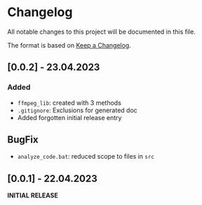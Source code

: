 # Changelog

All notable changes to this project will be documented in this file.

The format is based on [Keep a Changelog](https://keepachangelog.com/en/1.0.0/).

<!-- As much as possible use subsections: Added, Removed, Modified, BugFix -->

## [0.0.2] - 23.04.2023

### Added

- `ffmpeg_lib`: created with 3 methods
- `.gitignore`: Exclusions for generated doc
- Added forgotten initial release entry

## BugFix

- `analyze_code.bat`: reduced scope to files in ``src``

## [0.0.1] - 22.04.2023

__INITIAL RELEASE__